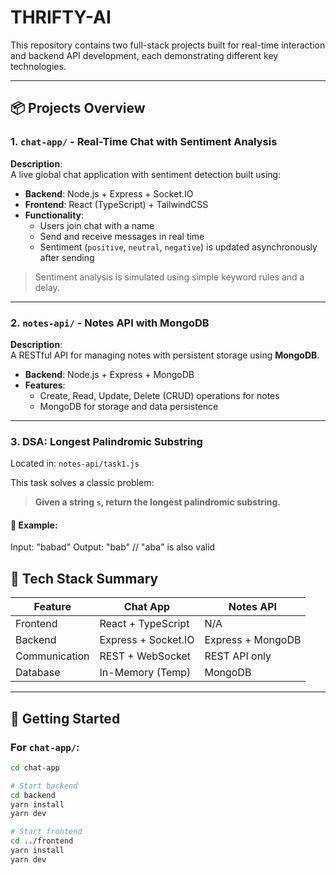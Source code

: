 # THRIFTY-AI

This repository contains two full-stack projects built for real-time interaction and backend API development, each demonstrating different key technologies.

---

## 📦 Projects Overview

### 1. `chat-app/` - Real-Time Chat with Sentiment Analysis

**Description**:  
A live global chat application with sentiment detection built using:

- **Backend**: Node.js + Express + Socket.IO
- **Frontend**: React (TypeScript) + TailwindCSS
- **Functionality**:
  - Users join chat with a name
  - Send and receive messages in real time
  - Sentiment (`positive`, `neutral`, `negative`) is updated asynchronously after sending

> Sentiment analysis is simulated using simple keyword rules and a delay.

---

### 2. `notes-api/` - Notes API with MongoDB

**Description**:  
A RESTful API for managing notes with persistent storage using **MongoDB**.

- **Backend**: Node.js + Express + MongoDB
- **Features**:
  - Create, Read, Update, Delete (CRUD) operations for notes
  - MongoDB for storage and data persistence



---
### 3. DSA: Longest Palindromic Substring

Located in: `notes-api/task1.js`

This task solves a classic problem:

> **Given a string `s`, return the longest palindromic substring.**

#### 📌 Example:

Input:  "babad"
Output: "bab"  // "aba" is also valid
## 🧪 Tech Stack Summary

| Feature         | Chat App               | Notes API                  |
|------------------|------------------------|-----------------------------|
| Frontend         | React + TypeScript     | N/A                         |
| Backend          | Express + Socket.IO    | Express + MongoDB           |
| Communication    | REST + WebSocket       | REST API only               |
| Database         | In-Memory (Temp)       | MongoDB                     |

---

## 🚀 Getting Started

### For `chat-app/`:
```bash
cd chat-app

# Start backend
cd backend
yarn install
yarn dev

# Start frontend
cd ../frontend
yarn install
yarn dev
